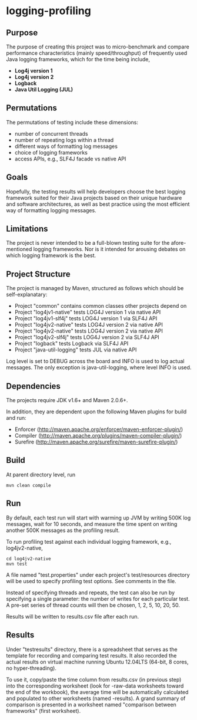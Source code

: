 logging-profiling
=================

Purpose
-------

The purpose of creating this project was to micro-benchmark and compare performance
characteristics (mainly speed/throughput) of frequently used Java logging frameworks,
which for the time being include,
- **Log4j version 1**
- **Log4j version 2**
- **Logback**
- **Java Util Logging (JUL)**

Permutations
------------

The permutations of testing include these dimensions:
- number of concurrent threads
- number of repeating logs within a thread
- different ways of formatting log messages
- choice of logging frameworks
- access APIs, e.g., SLF4J facade vs native API

Goals
-----

Hopefully, the testing results will help developers choose the best
logging framework suited for their Java projects based on their unique hardware
and software architectures, as well as best practice using the most efficient
way of formatting logging messages.

Limitations
-----------

The project is never intended to be a full-blown testing suite for the
afore-mentioned logging frameworks. Nor is it intended for arousing debates
on which logging framework is the best.

Project Structure
-----------------

The project is managed by Maven, structured as follows which should
be self-explanatary:
- Project "common" contains common classes other projects depend on
- Project "log4jv1-native" tests LOG4J version 1 via native API
- Project "log4jv1-slf4j" tests LOG4J version 1 via SLF4J API
- Project "log4jv2-native" tests LOG4J version 2 via native API
- Project "log4jv2-native" tests LOG4J version 2 via native API
- Project "log4jv2-slf4j" tests LOG4J version 2 via SLF4J API
- Project "logback" tests Logback via SLF4J API
- Project "java-util-logging" tests JUL via native API

Log level is set to DEBUG across the board and INFO is used to log actual
messages. The only exception is java-util-logging, where level INFO is used.

Dependencies
------------

The projects require JDK v1.6+ and Maven 2.0.6+.

In addition, they are dependent upon the following Maven plugins for build and run:
- Enforcer (http://maven.apache.org/enforcer/maven-enforcer-plugin/)
- Compiler (http://maven.apache.org/plugins/maven-compiler-plugin/)
- Surefire (http://maven.apache.org/surefire/maven-surefire-plugin/)

Build
-----

At parent directory level, run

    mvn clean compile

Run
---

By default, each test run will start with warming up JVM by writing 500K log messages,
wait for 10 seconds, and measure the time spent on writing another 500K messages as
the profiling result.

To run profiling test against each individual logging framework, e.g.,
log4jv2-native,

    cd log4jv2-native
    mvn test

A file named "test.properties" under each project's test/resources directory
will be used to specify profiling test options. See comments in the file.

Instead of specifying threads and repeats, the test can also be run by
specifying a single parameter: the number of writes for each particular test.
A pre-set series of thread counts will then be chosen, 1, 2, 5, 10, 20, 50.

Results will be written to results.csv file after each run.

Results
-------

Under "testresults" directory, there is a spreadsheet that serves as the template
for recording and comparing test results. It also recorded the actual results
on virtual machine running Ubuntu 12.04LTS (64-bit, 8 cores, no hyper-threading).

To use it, copy/paste the time column from results.csv (in previous step) into
the corresponding worksheet (look for <project-name>-raw-data worksheets toward
the end of the workbook), the average time will be automatically calculated and
populated to other worksheets (named <project-name>-results). A grand summary of
comparison is presented in a worksheet named "comparison between frameworks" (first
worksheet).
